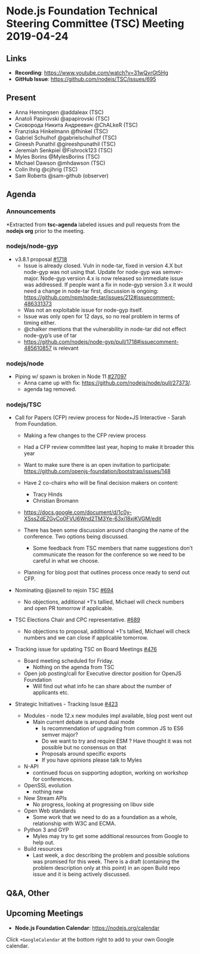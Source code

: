 # Node.js Foundation Technical Steering Committee (TSC) Meeting 2019-04-24

## Links

* **Recording**: <https://www.youtube.com/watch?v=31wQvrGt5Hg>
* **GitHub Issue**: <https://github.com/nodejs/TSC/issues/695>

## Present

* Anna Henningsen @addaleax (TSC)
* Anatoli Papirovski @apapirovski (TSC)
* Сковорода Никита Андреевич @ChALkeR (TSC)
* Franziska Hinkelmann @fhinkel (TSC)
* Gabriel Schulhof @gabrielschulhof (TSC)
* Gireesh Punathil @gireeshpunathil (TSC)
* Jeremiah Senkpiel @Fishrock123 (TSC)
* Myles Borins @MylesBorins (TSC)
* Michael Dawson @mhdawson (TSC)
* Colin Ihrig @cjihrig (TSC)
* Sam Roberts @sam-github (observer)

## Agenda

### Announcements

\*Extracted from **tsc-agenda** labeled issues and pull requests from the **nodejs org** prior to the meeting.

### nodejs/node-gyp

* v3.8.1 proposal [#1718](https://github.com/nodejs/node-gyp/pull/1718)
  * Issue is already closed.  Vuln in node-tar, fixed in version 4.X but node-gyp was not
    using that.  Update for node-gyp was semver-major.  Node-gyp version 4.x is now released
    so immediate issue was addressed. If people want a fix in node-gyp version 3.x it would
    need a change in node-tar first, discussion is ongoing: <https://github.com/npm/node-tar/issues/212#issuecomment-486331373>
  * Was not an exploitable issue for node-gyp itself.
  * Issue was only open for 12 days, so no real problem in terms of timing either.
  * @chalker mentions that the vulnerability in node-tar did not effect node-gyp’s use of tar
  * <https://github.com/nodejs/node-gyp/pull/1718#issuecomment-485610857> is relevant

### nodejs/node

* Piping w/ spawn is broken in Node 11 [#27097](https://github.com/nodejs/node/issues/27097)
  * Anna came up with fix: <https://github.com/nodejs/node/pull/27373/>.
  * agenda tag removed.

### nodejs/TSC

* Call for Papers (CFP) review process for Node+JS Interactive - Sarah from Foundation.
  * Making a few changes to the CFP review process

  * Had a CFP review committee last year, hoping to make it broader this year

  * Want to make sure there is an open invitation to participate: <https://github.com/openjs-foundation/bootstrap/issues/148>

  * Have 2 co-chairs who will be final decision makers on content:
    * Tracy Hinds
    * Christian Bromann

  * <https://docs.google.com/document/d/1c0y-XSssZdEZGyCo0FVU6Wnd2TM3Ye-63xi18xjKVGM/edit>

  * There has been some discussion around changing the name of the conference.  Two options
    being discussed.
    * Some feedback from TSC members that name suggestions don’t communicate the reason
      for the conference so we need to be careful in what we choose.

  * Planning for blog post that outlines process once ready to send out CFP.

* Nominating @jasnell to rejoin TSC [#694](https://github.com/nodejs/TSC/issues/694)
  * No objections, additional +1's tallied, Michael will check numbers and open PR tomorrow
    if applicable.

* TSC Elections Chair and CPC representative. [#689](https://github.com/nodejs/TSC/issues/689)
  * No objections to proposal, additional +1's tallied, Michael will check numbers and
    we can close if applicable tomorrow.

* Tracking issue for updating TSC on Board Meetings [#476](https://github.com/nodejs/TSC/issues/476)
  * Board meeting scheduled for Friday.
    * Nothing on the agenda from TSC
  * Open job posting/call for Executive director position for OpenJS Foundation
    * Will find out what info he can share about the number of applicants etc.

* Strategic Initiatives - Tracking Issue [#423](https://github.com/nodejs/TSC/issues/423)
  * Modules - node 12.x new modules impl available, blog post went out
    * Main current debate is around dual mode
      * Is recommendation of upgrading from common JS to ES6 semver major?
      * Do we want to try and require ESM ? Have thought it was not possible but no consensus on that
      * Proposals around specific exports
      * If you have opinions please talk to Myles
  * N-API
    * continued focus on supporting adoption, working on workshop for conferences.
  * OpenSSL evolution
    * nothing new
  * New Stream APIs
    * No progress, looking at progressing on libuv side
  * Open Web standards
    * Some work that we need to do as a foundation as a whole, relationship with W3C and
      ECMA.
  * Python 3 and GYP
    * Myles may try to get some additional resources from Google to help out.
  * Build resources
    * Last week, a doc describing the problem and possible solutions was promised
      for this week. There is a draft (containing the problem description only at
      this point) in an open Build repo issue and it is being actively discussed.

## Q\&A, Other

## Upcoming Meetings

* **Node.js Foundation Calendar**: <https://nodejs.org/calendar>

Click `+GoogleCalendar` at the bottom right to add to your own Google calendar.
